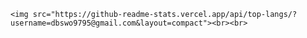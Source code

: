 	<img src="https://github-readme-stats.vercel.app/api/top-langs/?username=dbswo9795@gmail.com&layout=compact"><br><br>
